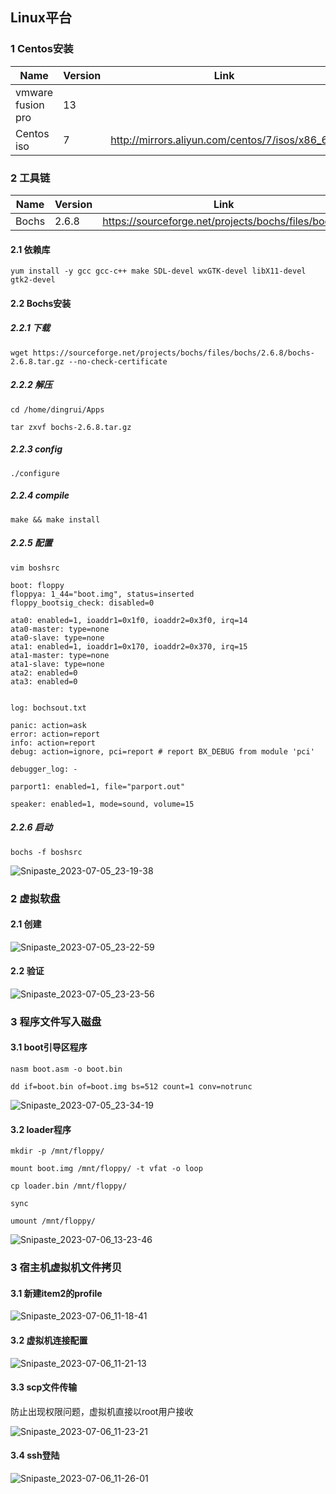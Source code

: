 ## Linux平台

### 1 Centos安装

| Name              | Version | Link                                            |
| ----------------- | ------- | ----------------------------------------------- |
| vmware fusion pro | 13      |                                                 |
| Centos iso        | 7       | http://mirrors.aliyun.com/centos/7/isos/x86_64/ |

### 2 工具链

| Name  | Version | Link                                                |
| ----- | ------- | --------------------------------------------------- |
| Bochs | 2.6.8   | https://sourceforge.net/projects/bochs/files/bochs/ |

#### 2.1 依赖库

```shell
yum install -y gcc gcc-c++ make SDL-devel wxGTK-devel libX11-devel gtk2-devel
```

#### 2.2 Bochs安装

##### 2.2.1 下载

```shell
wget https://sourceforge.net/projects/bochs/files/bochs/2.6.8/bochs-2.6.8.tar.gz --no-check-certificate
```

##### 2.2.2 解压

```shell
cd /home/dingrui/Apps

tar zxvf bochs-2.6.8.tar.gz 
```

##### 2.2.3 config

```shell
./configure
```

##### 2.2.4 compile

```shell
make && make install
```

##### 2.2.5 配置

```shell
vim boshsrc
```



```shell
boot: floppy
floppya: 1_44="boot.img", status=inserted
floppy_bootsig_check: disabled=0

ata0: enabled=1, ioaddr1=0x1f0, ioaddr2=0x3f0, irq=14
ata0-master: type=none
ata0-slave: type=none
ata1: enabled=1, ioaddr1=0x170, ioaddr2=0x370, irq=15
ata1-master: type=none
ata1-slave: type=none
ata2: enabled=0
ata3: enabled=0


log: bochsout.txt

panic: action=ask
error: action=report
info: action=report
debug: action=ignore, pci=report # report BX_DEBUG from module 'pci'

debugger_log: -

parport1: enabled=1, file="parport.out"

speaker: enabled=1, mode=sound, volume=15
```

##### 2.2.6 启动

```shell
bochs -f boshsrc
```

![Snipaste_2023-07-05_23-19-38](image/Snipaste_2023-07-05_23-19-38.png)

### 2 虚拟软盘

#### 2.1 创建

![Snipaste_2023-07-05_23-22-59](image/Snipaste_2023-07-05_23-22-59.png)

#### 2.2 验证

![Snipaste_2023-07-05_23-23-56](image/Snipaste_2023-07-05_23-23-56.png)

### 3 程序文件写入磁盘

#### 3.1 boot引导区程序

```shell
nasm boot.asm -o boot.bin

dd if=boot.bin of=boot.img bs=512 count=1 conv=notrunc
```

![Snipaste_2023-07-05_23-34-19](image/Snipaste_2023-07-05_23-34-19.png)

#### 3.2 loader程序

```shell
mkdir -p /mnt/floppy/

mount boot.img /mnt/floppy/ -t vfat -o loop

cp loader.bin /mnt/floppy/

sync

umount /mnt/floppy/
```

![Snipaste_2023-07-06_13-23-46](image/Snipaste_2023-07-06_13-23-46.png)

### 3 宿主机虚拟机文件拷贝

#### 3.1 新建item2的profile

![Snipaste_2023-07-06_11-18-41](image/Snipaste_2023-07-06_11-18-41.png)

#### 3.2 虚拟机连接配置

![Snipaste_2023-07-06_11-21-13](image/Snipaste_2023-07-06_11-21-13.png)

#### 3.3 scp文件传输

防止出现权限问题，虚拟机直接以root用户接收

![Snipaste_2023-07-06_11-23-21](image/Snipaste_2023-07-06_11-23-21.png)

#### 3.4 ssh登陆

![Snipaste_2023-07-06_11-26-01](image/Snipaste_2023-07-06_11-26-01.png)